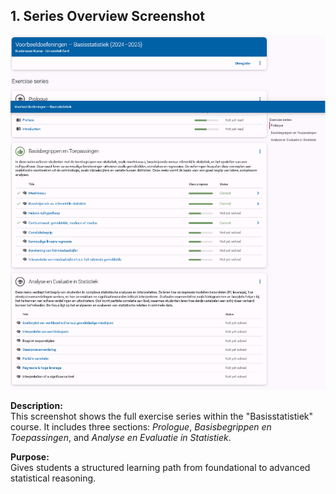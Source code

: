 ## 1. Series Overview Screenshot

![Series Overview](../images/dodona-series-overview.png)

**Description:**  
This screenshot shows the full exercise series within the "Basisstatistiek" course. It includes three sections: *Prologue*, *Basisbegrippen en Toepassingen*, and *Analyse en Evaluatie in Statistiek*.

**Purpose:**  
Gives students a structured learning path from foundational to advanced statistical reasoning.
